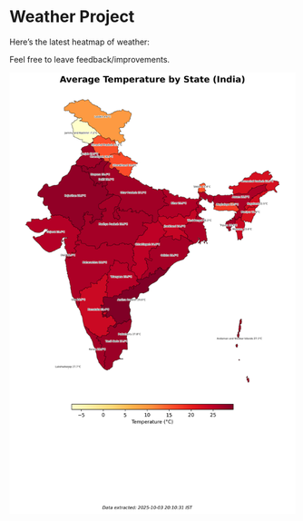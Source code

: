 # Weather Project

Here’s the latest heatmap of weather:

Feel free to leave feedback/improvements.

![India Heatmap](docs/assets/india_heatmap.png?v=DFE061)
